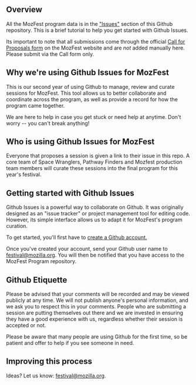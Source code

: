 ## Overview 

All the MozFest program data is in the ["Issues"](https://github.com/mozilla/mozfest-program/issues) section of this Github repository. This is a brief tutorial to help you get started with Github Issues. 

Its important to note that all submissions come through the official [Call for Proposals form](https://mozillafestival.org/proposals) on the MozFest website and are *not* added manually here. Please submit via the Call form only.

## Why we're using Github Issues for MozFest

This is our second year of using Github to manage, review and curate sessions for MozFest. This tool allows us to better collaborate and coordinate across the program, as well as provide a record for how the program came together. 

We are here to help in case you get stuck or need help at anytime. Don't worry -- you can't break anything! 

## Who is using Github Issues for MozFest

Everyone that proposes a session is given a link to their issue in this repo. A core team of Space Wranglers, Pathway Finders and Mozfest production team members will curate these sessions into the final program for this year's festival.

## Getting started with Github Issues

Github Issues is a powerful way to collaborate on Github. It was originally designed as an "issue tracker" or project management tool for editing code. However, its simple interface allows us to adapt it for MozFest's program curation.

To get started, you'll first have to [create a Github account.](https://github.com/join)

Once you've created your account, send your Github user name to festival@mozilla.org. You will then be notified that you have access to the MozFest Program repository.

## Github Etiquette

Please be advised that your comments will be recorded and may be viewed publicly at any time. We will not publish anyone's personal information, and we ask you to respect this in your comments. People who are submitting a session are putting themselves out there and we are invested in ensuring they have a good experience with us, regardless whether their session is accepted or not. 

Please be aware that many people are using Github for the first time, so be patient and offer to help if you see someone in need.

## Improving this process

Ideas? Let us know: festival@mozilla.org. 
		
